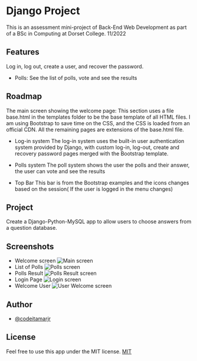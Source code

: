 
# Django Project

This is an assessment mini-project of Back-End Web Development as part of a BSc in Computing at Dorset College. 11/2022

## Features

Log in, log out, create a user, and recover the password.

- Polls: See the list of polls, vote and see the results

## Roadmap

The main screen showing the welcome page:
This section uses a file base.html in the templates folder to be the base template of all HTML files.
I am using Bootstrap to save time on the CSS, and the CSS is loaded from an official CDN.
All the remaining pages are extensions of the base.html file.

- Log-in system
The log-in system uses the built-in user authentication system provided by Django, with custom log-in, log-out, create and recovery password pages merged with the Bootstrap template.

- Polls system
The poll system shows the user the polls and their answer, the user can vote and see the results

- Top Bar
This bar is from the Bootstrap examples and the icons changes based on the session( If the user is logged in the menu changes)

## Project

Create a Django-Python-MySQL app to allow users to choose answers from a question database.

## Screenshots

- Welcome screen
![Main screen](https://github.com/codeitamarjr/Y3S1djangoAuthExercise/blob/master/screens/1-mail%20screen.png?raw=true)
- List of Polls
![Polls screen](https://github.com/codeitamarjr/Y3S1djangoAuthExercise/blob/master/screens/1-polls%20screen.png?raw=true)
- Polls Result
![Polls Result screen](https://github.com/codeitamarjr/Y3S1djangoAuthExercise/blob/master/screens/6-result%20screen.png?raw=true)
- Login Page
![Login screen](https://github.com/codeitamarjr/Y3S1djangoAuthExercise/blob/master/screens/3-login%20screen.png?raw=true)
- Welcome User
![User Welcome screen](https://github.com/codeitamarjr/Y3S1djangoAuthExercise/blob/master/screens/4-welcome%20screen.png?raw=true)

## Author

- [@codeitamarjr](https://www.github.com/codeitamarjr)

## License

Feel free to use this app under the MIT license.
[MIT](https://choosealicense.com/licenses/mit/)
